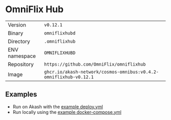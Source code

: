 # OmniFlix Hub

| | |
|---|---|
|Version|`v0.12.1`|
|Binary|`omniflixhubd`|
|Directory|`.omniflixhub`|
|ENV namespace|`OMNIFLIXHUBD`|
|Repository|`https://github.com/OmniFlix/omniflixhub`|
|Image|`ghcr.io/akash-network/cosmos-omnibus:v0.4.2-omniflixhub-v0.12.1`|

## Examples

- Run on Akash with the [example deploy.yml](./deploy.yml)
- Run locally using the [example docker-compose.yml](./docker-compose.yml)
